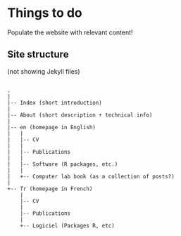 
Things to do
============

Populate the website with relevant content!

Site structure
--------------

(not showing Jekyll files)

<pre><code>
.
|
|-- Index (short introduction)
|
|-- About (short description + technical info)
|
|-- en (homepage in English)
|   |
|   |-- CV
|   |
|   |-- Publications 
|   |
|   |-- Software (R packages, etc.)
|   |
|   +-- Computer lab book (as a collection of posts?)
|
+-- fr (homepage in French)
    |
    |-- CV
    |
    |-- Publications 
    |
    +-- Logiciel (Packages R, etc)
</pre></code>

